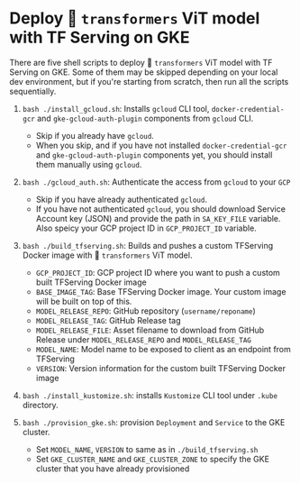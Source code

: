 # Deploy 🤗 `transformers` ViT model with TF Serving on GKE

There are five shell scripts to deploy 🤗 `transformers` ViT model with TF Serving on GKE. Some of them may be skipped depending on your local dev environment, but if you're starting from scratch, then run all the scripts sequentially.

1. `bash ./install_gcloud.sh`: Installs `gcloud` CLI tool, `docker-credential-gcr` and `gke-gcloud-auth-plugin` components from `gcloud` CLI. 
    - Skip if you already have `gcloud`. 
    - When you skip, and if you have not installed `docker-credential-gcr` and `gke-gcloud-auth-plugin` components yet, you should install them manually using `gcloud`.

2. `bash ./gcloud_auth.sh`: Authenticate the access from `gcloud` to your `GCP`
    - Skip if you have already authenticated `gcloud`.
    - If you have not authenticated `gcloud`, you should download Service Account key (JSON) and provide the path in `SA_KEY_FILE` variable. Also speicy your GCP project ID in `GCP_PROJECT_ID` variable.

3. `bash ./build_tfserving.sh`: Builds and pushes a custom TFServing Docker image with 🤗 `transformers` ViT model. 
    - `GCP_PROJECT_ID`: GCP project ID where you want to push a custom built TFServing Docker image
    - `BASE_IMAGE_TAG`: Base TFServing Docker image. Your custom image will be built on top of this.
    - `MODEL_RELEASE_REPO`: GitHub repository (`username/reponame`)
    - `MODEL_RELEASE_TAG`: GitHub Release tag 
    - `MODEL_RELEASE_FILE`: Asset filename to download from GitHub Release under `MODEL_RELEASE_REPO` and `MODEL_RELEASE_TAG`
    - `MODEL_NAME`: Model name to be exposed to client as an endpoint from TFServing
    - `VERSION`: Version information for the custom built TFServing Docker image

4. `bash ./install_kustomize.sh`: installs `Kustomize` CLI tool under `.kube` directory.

5. `bash ./provision_gke.sh`: provision `Deployment` and `Service` to the GKE cluster.
    - Set `MODEL_NAME`, `VERSION` to same as in `./build_tfserving.sh`
    - Set `GKE_CLUSTER_NAME` and `GKE_CLUSTER_ZONE` to specify the GKE cluster that you have already provisioned